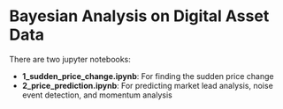 # Bayesian Analysis on Digital Asset Data

There are two jupyter notebooks:
- **1_sudden_price_change.ipynb**: For finding the sudden price change
- **2_price_prediction.ipynb**: For predicting market lead analysis, noise event detection, and momentum analysis